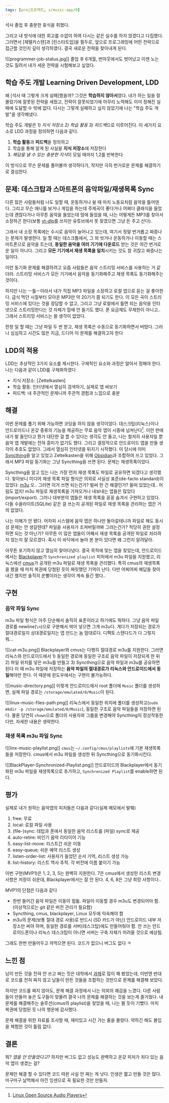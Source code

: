 ```yaml
---
tags: [proj프로젝트, s/music-app/0]
---
```

석사 졸업 후 충분한 휴식을 취했다.

그리고 내 방식에 대한 회고를 수없이 하여 다시는 같은 실수를 하지 않겠다고 다짐했다. 
그러면서 [제텔카스텐]과 [린스타트업]을 필두로, 앞으로 프로그래밍에 어떤 전략으로 접근할 것인지 깊이 생각하였다. 결국 새로운 전략을 찾아내게 된다.

![[programmer-job-status.jpg]]
졸업 후 6개월, 번아웃에서도 벗어났고 이젠 노는 것도 질려서 내가 세운 전략을 시험해보고 싶었다.

## 학습 주도 개발 Learning Driven Development, LDD
왜 [석사 때 그렇게 크게 실패]했을까? 그것은 **학습하지 않아서**였다. 내가 하는 일을 잘 몰랐기에 잘못된 전략을 세웠고, 전략이 잘못되었기에 아무리 노력해도 이미 정해진 실패에 도달할 수 밖에 없다. 다시는 그렇게 실패하고 싶지 않았기에 
나는  "학습 주도 개발"을 생각해냈다.

학습 주도 개발은 *1) 지식 저장소 2) 학습 활동 3) 피드백*으로 이루어진다.
이 세가지 요소로 LDD 과정을 정의하면 다음과 같다.
1. **학습 활동**과 **피드백**을 정의하고
2. 학습을 통해 알게 된 사실을 **지식 저장소**에 저장한다
3. *해답을 낼 수 있는 충분한 지식*이 모일 때까지 1,2를 반복한다

이 방식으로 무슨 문제를 풀어볼까 생각하다가, 작지만 극히 번거로운 문제를 해결하기로 결심한다.

## 문제: 데스크탑과 스마트폰의 음악파일/재생목록 Sync
다른 많은 사람들처럼 나도 일할 때, 운동하거나 쉴 때 마치 노동요처럼 음악을 틀어댄다.
그리고 무슨 애니를 보거나 게임을 하는데 주제곡이 좋다거나 어쩌다 클래식을 들었는데 괜찮다거나 아무튼 음악을 들었는데 맘에 들었을 때, 나는 어떻게든 MP3를 찾아서 소장하곤 한다(보통 [yt-dlp](https://github.com/yt-dlp/yt-dlp)를 쓰지만 유튜브에서 못 찾겠으면 그냥 돈 주고 산다). 

그래서 내 소장 목록에는 수시로 음악이 늘어나고 있는데, 여기서 정말 번거롭고 짜증나는 문제가 발생한다. 
일 할 때는 데스크톱에서, 그 외 씻거나 운동하거나 이동할 때는 스마트폰으로 음악을 트는데, **동일한 음악을 여러 기기에 다운로드** 받는 것은 여간 번거로운 일이 아니다. 그리고 **모든 기기에서 재생 목록을 일치**시키는 것도 참 귀찮고 짜증나는 일이다.

이런 동기화 문제를 해결하려고 요즘 사람들은 음악 스트리밍 서비스를 사용하는 거 같더라. 스트리밍 서비스가 모든 기기에서 음악을 동기화해주고 재생 목록도 동기화해주는 것이다. 

하지만 나는 ㅡ틀ㅡ이라서 내가 직접 MP3 파일을 소장하고 로컬 앱으로 듣는 걸 좋아한다. 급식 먹던 시절부터 모아온 MP3만 약 20기가 쯤 되기도 한다. 이 모든 곡이 스트리밍 서비스에 있다는 것을 장담할 수 없고, 그리고 그냥 로컬에서 틀면 되는 음악을 인터넷으로 스트리밍한다는 것 자체가 맘에 안 들기도 했다. 폰 요금제도 무제한이 아니고.. 그래서 스트리밍 서비스는 쓸 생각이 없었다.

한창 일 할 때는 그냥 파일 두 번 받고, 재생 목록은 수동으로 동기화하면서 버텼다. 
그러나 심심하고 시간도 많은 지금, 드디어 이 문제를 해결하고자 한다

## LDD의 적용
LDD는 추상적인 3가지 요소를 제시한다. 구체적인 요소와 과정은 알아서 정해야 한다.
나는 다음과 같이 LDD를 구체화하였다
- 지식 저장소: [Zettelkasten]
- 학습 활동: 인터넷에서 열심히 검색하기, 실제로 앱 써보기
- 피드백: 내 주관적인 문제니까 주관적 경험과 느낌으로 충분

## 해결
이번 문제를 풀기 위해 가능하면 코딩을 하지 않을 생각이었다. 데스크탑(리눅스)이나 안드로이드나 온갖 종류의 기능을 제공하는 무료 음악 앱이 시중에 넘쳐난다[^1]. 이런 판에 내가 발 들인다고 뭔가 대단한 걸 할 수 있다는 생각도 안 들고, 나는 철저히 사용자일 뿐 음악 앱 개발에는 전혀 흥미가 없기도 했다. 그리고 결정적으로 안드로이드 앱을 만들 생각이 추호도 없었다.
그래서 열심히 인터넷을 뒤지기 시작했다. 이 당시에 이미 [Syncthing](https://syncthing.net/)을 알고 있었고 Zettelkasten을 위해 [Obsidian](https://obsidian.md/)과 조합하여 쓰고 있었다. 그래서 MP3 파일 동기화는 그냥 Syncthing을 쓰면 된다. 
문제는 재생목록이었다. 

Syncthing을 알고 있는 나는 가장 먼저 재생 목록도 파일로 공유하면 되겠다고 생각했다. 찾아보니 미디어 재생 목록 파일 형식은 의외로 사실상 표준(de-facto standard)이 있었다: [m3u](https://en.m.wikipedia.org/wiki/M3U)
오.. 그러면 이거 쓰면 되는건가? 벌써 한 건 해결인가? 들떠 있었는데.. 어림도 없지!
m3u 파일로 재생목록을 가져오거나 내보내는 앱들은 많았다(import/export). 그러나  대부분의 앱들은 재생 목록을 꽁꽁 숨겨서 구현하고 있었다. 다들 수꼴라이트(SQLite) 같은 걸 쓰는지 공개된 파일로 재생 목록을 관리하는 앱은 거의 없었다.

나는 이해가 안 됐다. 어차피 시스템에 음악 앱은 하나만 돌아갈테니까 파일로 해도 동시성 문제는 안 생길텐데? 파일을 사용자가 조져버릴까봐 그러는건가? 적당히 권한 설정하면 되는 것 아닌가? 아무튼 이 많은 앱들이 어째서 재생 목록을 공개된 파일로 처리하지 않는지 잘 모르겠다. 혹시 이 바닥에서 놀아 본 분이 있다면 왜 그런지 알려달라.

아무튼 포기하지 않고 열심히 찾아다녔다. 결국 목적에 맞는 앱을 찾았는데, 안드로이드에서는 [Blackplayer](https://play.google.com/store/apps/details?id=com.musicplayer.blackplayerfree)가 `Synchronized playlist` 피처에서 m3u 파일을 지원했고, 리눅스에선 [cmus](https://cmus.github.io/)가 공개된 m3u 파일로 재생 목록을 관리했다. 특히 cmus의 재생목록을 봤을 때 마치 복권에 당첨된 듯이 짜릿했던 기억이 난다. 다만 어찌어찌 해답을 찾아내긴 했지만 솔직히 운빨이라는 생각이 계속 들긴 했다..

## 구현
### 음악 파일 Sync
m3u 파일 형식은 아주 단순해서 솔직히 표준이라고 하기에도 뭐하다. 그냥 음악 파일 경로를 newline(`\n`)으로 구분해서 박아 넣으면 그게 m3u다. 게다가 저장되는 경로가 절대경로일지 상대경로일지는 앱 만드는 놈 맘대로다. 디팩토 스탠다드가 다 그렇지 뭐...

![[cat-m3u.png]]
Blackplayer와 cmus는 다행히 절대경로 m3u를 지원한다. 그러면 리눅스와 안드로이드에서 1) 동일한 경로에 동일한 구조로 음악 파일이 저장되게 한 뒤 2) 파일 위치를 넣은 m3u를 만들고 3) Syncthing으로 음악 파일과 m3u를 공유하면 된다
이 때 m3u 파일에 저장하는 **음악 파일의 절대경로가 리눅스와 안드로이드에서 동일**해야만 한다. 이 때문에 윈도우에서는 구현이 불가능하다.

![[music-directory.png]]
이렇게 안드로이드에서 root 폴더에 `Music` 폴더를 생성하면, 실제 파일 경로는 `/storage/emulated/0/Music`이 된다. 

![[linux-music-files-path.png]]
리눅스에서 동일한 위치에 폴더를 생성하고(`sudo mkdir -p /storage/emulated/0/Music`), 동일한 구조로 음악 파일들을 저장하면 된다. 물론 당연히 `chown`으로 폴더의 사용자와 그룹을 변경해야 Syncthing이 정상작동한다만, 자세한 내용은 생략한다.

### 재생 목록 m3u 파일 Sync
![[linx-music-playlist.png]]
`cmus`는 `~/.config/cmus/playlists`에 기본 재생목록들을 저장한다. cmus에서 m3u 파일을 생성한 뒤 Syncthing으로 동기화시킨다.

![[BlackPlayer-Synchronized-Playlist.png]]
안드로이드의 Blackplayer에서 동기화된 m3u 파일을 재생목록으로 추가하고, `Synchronized Playlist`를 enable하면 된다.

## 평가
실제로 내가 원하는 음악앱의 피처들은 다음과 같다(실제 메모에서 발췌)
1. free: 무료
2. local: 로컬 파일 사용
3. (file-)sync: 데탑과 폰에서 동일한 음악 리스트를 (파일) sync로 제공
4. auto-retire: 비인기 음악 리타이어 기능
5. easy-list-move: 리스트간 쉬운 이동
6. easy-queue; 쉬운 예약 리스트 생성
7. listen-order-list: 사용자가 들었던 순서 기억, 리스트 생성 가능
8. list-history: 리스트 역사 추적. 각 버전에 이름 붙이기 가능

이번 구현(MVP1)은 1, 2, 3, 5는 완벽히 지원한다. 7은 cmus에서 생성한 리스트 변경 사항은 저장이 쉬운데, Blackplayer에서는 잘 안 된다. 4, 6, 8은 그냥 희망 사항이다..

MVP1의 단점은 다음과 같다
- 한번 들어간 음악 파일은 이동이 힘듦. 파일이 이동할 경우 m3u도 변경되어야 함. (이상적으로는 git 같은 버전 관리가 필요함)
- Syncthing, cmus, blackplayer, Linux 모두에 익숙해야 함
- m3u의 문제(보통 절대 경로 사용)로 반드시 (SD 카드가 아닌) 안드로이드 내부 저장소만 써야 하며, 동일한 경로를 서버(데스크탑)에도 만들어줘야 함. 안 쓰는 안드로이드폰이나 리눅스 데스크탑이 아니면 서버는 구축 자체가 어려울 것으로 예상됨.

그래도 한번 만들어두고 까먹으면 된다. 코드가 없으니 버그도 없다 ㅋ

## 느낀 점
남이 만든 것을 전혀 안 쓰고 짜는 짓은 대학에서 [과제](https://github.com/KUR-creative/ads-final)로 많이 해 봤었는데, 이번엔 반대로 코드를 전혀 짜지 않고 남들이 만든 것들을 조합하는 것만으로 문제를 해결해 보았다.

하지만 코드를 짜지 않아도, 문제 해결 과정에서 나는 의외의 쾌감을 느꼈다. 다른 사람들이 만들어 놓은 도구들이 맞물려 결국 나의 문제를 해결하는 것을 보는게 즐거웠다. 내 문제를 해결해주는 솔루션(cmus의 playlist)을 찾았을 때, 나는 뛸 듯이 기뻤다. 마치 복권에 당첨된 듯 나의 행운에 감사했다.

문제 해결을 위한 자료를 조사할 때, 재미있고 시간 가는 줄을 몰랐다. 약하긴 해도 몰입을 체험한 것이 틀림 없다.

## 결론
뭐? *앱을 안 만들었다고?* 
하지만 버그도 없고 성능도 완벽하고 온갖 피처가 죄다 있는 음악 앱이 생겼는 걸?

문제만 해결 할 수 있다면 코드 따윈 사실 안 짜는 게 낫다. 
인생은 짧고 만들 것은 많다. 마구마구 날먹해서 아낀 잉센으로 꼭 필요한 것만 만들자.

[^1]: [Linux Open Source Audio Players](https://socialcompare.com/en/comparison/linux-open-source-audio-players)